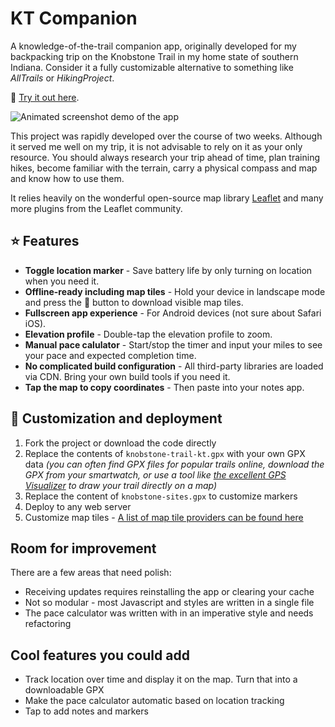 # KT Companion

A knowledge-of-the-trail companion app, originally developed for my backpacking trip on the Knobstone Trail in my home state of southern Indiana. Consider it a fully customizable alternative to something like *AllTrails* or *HikingProject*.

🔗 [Try it out here](https://kt-companion.vercel.app/).

![Animated screenshot demo of the app](https://prj.jameals.com/kt/kt-app-demo.gif)

This project was rapidly developed over the course of two weeks. Although it served me well on my trip, it is not advisable to rely on  it as your only resource. You should always research your trip ahead of time, plan training hikes, become familiar with the terrain, carry a physical compass and map and know how to use them.

It relies heavily on the wonderful open-source map library [Leaflet](https://leafletjs.com/) and many more plugins from the Leaflet community.

## ⭐️ Features
- **Toggle location marker** - Save battery life by only turning on location when you need it.
- **Offline-ready including map tiles** - Hold your device in landscape mode and press the 💾 button to download visible map tiles.
- **Fullscreen app experience** - For Android devices (not sure about Safari iOS).
- **Elevation profile** - Double-tap the elevation profile to zoom.
- **Manual pace calulator** - Start/stop the timer and input your miles to see your pace and expected completion time.
- **No complicated build configuration** - All third-party libraries are loaded via CDN. Bring your own build tools if you need it.
- **Tap the map to copy coordinates** - Then paste into your notes app.

## 🎨 Customization and deployment
1. Fork the project or download the code directly
2. Replace the contents of `knobstone-trail-kt.gpx` with your own GPX data *(you can often find GPX files for popular trails online, download the GPX from your smartwatch, or use a tool like [the excellent GPS Visualizer](https://www.gpsvisualizer.com/) to draw your trail directly on a map)*
3. Replace the content of `knobstone-sites.gpx` to customize markers
5. Deploy to any web server
6. Customize map tiles - [A list of map tile providers can be found here](https://leaflet-extras.github.io/leaflet-providers/preview/)

## Room for improvement
There are a few areas that need polish:
- Receiving updates requires reinstalling the app or clearing your cache
- Not so modular - most Javascript and styles are written in a single file
- The pace calculator was written with in an imperative style and needs refactoring


## Cool features you could add
- Track location over time and display it on the map. Turn that into a downloadable GPX
- Make the pace calculator automatic based on location tracking
- Tap to add notes and markers
